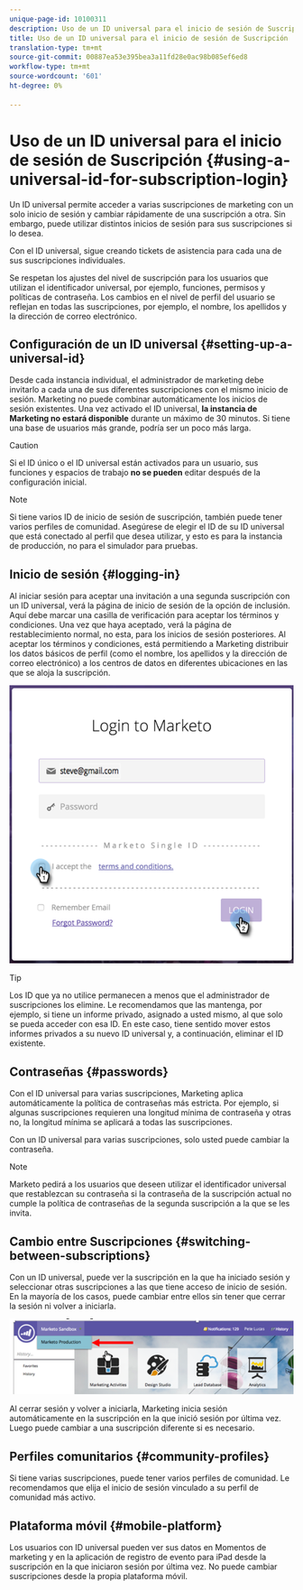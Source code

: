 ```yaml
---
unique-page-id: 10100311
description: Uso de un ID universal para el inicio de sesión de Suscripción - Documentos de marketing - Documentación del producto
title: Uso de un ID universal para el inicio de sesión de Suscripción
translation-type: tm+mt
source-git-commit: 00887ea53e395bea3a11fd28e0ac98b085ef6ed8
workflow-type: tm+mt
source-wordcount: '601'
ht-degree: 0%

---
```



# Uso de un ID universal para el inicio de sesión de Suscripción {#using-a-universal-id-for-subscription-login}

Un ID universal permite acceder a varias suscripciones de marketing con un solo inicio de sesión y cambiar rápidamente de una suscripción a otra. Sin embargo, puede utilizar distintos inicios de sesión para sus suscripciones si lo desea.

Con el ID universal, sigue creando tickets de asistencia para cada una de sus suscripciones individuales.

Se respetan los ajustes del nivel de suscripción para los usuarios que utilizan el identificador universal, por ejemplo, funciones, permisos y políticas de contraseña. Los cambios en el nivel de perfil del usuario se reflejan en todas las suscripciones, por ejemplo, el nombre, los apellidos y la dirección de correo electrónico.

## Configuración de un ID universal {#setting-up-a-universal-id}

Desde cada instancia individual, el administrador de marketing debe invitarlo a cada una de sus diferentes suscripciones con el mismo inicio de sesión. Marketing no puede combinar automáticamente los inicios de sesión existentes. Una vez activado el ID universal, **la instancia de Marketing no estará disponible** durante un máximo de 30 minutos. Si tiene una base de usuarios más grande, podría ser un poco más larga.

>[!CAUTION]
>
>Si el ID único o el ID universal están activados para un usuario, sus funciones y espacios de trabajo **no se pueden** editar después de la configuración inicial.

>[!NOTE]
>
>Si tiene varios ID de inicio de sesión de suscripción, también puede tener varios perfiles de comunidad. Asegúrese de elegir el ID de su ID universal que está conectado al perfil que desea utilizar, y esto es para la instancia de producción, no para el simulador para pruebas.

## Inicio de sesión {#logging-in}

Al iniciar sesión para aceptar una invitación a una segunda suscripción con un ID universal, verá la página de inicio de sesión de la opción de inclusión. Aquí debe marcar una casilla de verificación para aceptar los términos y condiciones. Una vez que haya aceptado, verá la página de restablecimiento normal, no esta, para los inicios de sesión posteriores. Al aceptar los términos y condiciones, está permitiendo a Marketing distribuir los datos básicos de perfil (como el nombre, los apellidos y la dirección de correo electrónico) a los centros de datos en diferentes ubicaciones en las que se aloja la suscripción.

![](assets/new-login-reduced-hands-name.png)

>[!TIP]
>
>Los ID que ya no utilice permanecen a menos que el administrador de suscripciones los elimine. Le recomendamos que las mantenga, por ejemplo, si tiene un informe privado, asignado a usted mismo, al que solo se pueda acceder con esa ID. En este caso, tiene sentido mover estos informes privados a su nuevo ID universal y, a continuación, eliminar el ID existente.

## Contraseñas {#passwords}

Con el ID universal para varias suscripciones, Marketing aplica automáticamente la política de contraseñas más estricta. Por ejemplo, si algunas suscripciones requieren una longitud mínima de contraseña y otras no, la longitud mínima se aplicará a todas las suscripciones.

Con un ID universal para varias suscripciones, solo usted puede cambiar la contraseña.

>[!NOTE]
>
>Marketo pedirá a los usuarios que deseen utilizar el identificador universal que restablezcan su contraseña si la contraseña de la suscripción actual no cumple la política de contraseñas de la segunda suscripción a la que se les invita.

## Cambio entre Suscripciones {#switching-between-subscriptions}

Con un ID universal, puede ver la suscripción en la que ha iniciado sesión y seleccionar otras suscripciones a las que tiene acceso de inicio de sesión. En la mayoría de los casos, puede cambiar entre ellos sin tener que cerrar la sesión ni volver a iniciarla.

![](assets/image2016-11-3-15-3a10-3a16.png)

Al cerrar sesión y volver a iniciarla, Marketing inicia sesión automáticamente en la suscripción en la que inició sesión por última vez. Luego puede cambiar a una suscripción diferente si es necesario.

## Perfiles comunitarios {#community-profiles}

Si tiene varias suscripciones, puede tener varios perfiles de comunidad. Le recomendamos que elija el inicio de sesión vinculado a su perfil de comunidad más activo.

## Plataforma móvil {#mobile-platform}

Los usuarios con ID universal pueden ver sus datos en Momentos de marketing y en la aplicación de registro de evento para iPad desde la suscripción en la que iniciaron sesión por última vez. No puede cambiar suscripciones desde la propia plataforma móvil.

